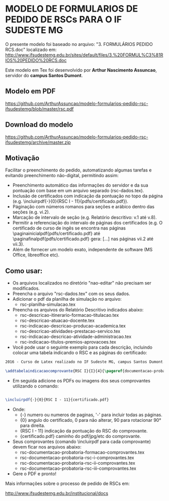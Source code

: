 # MODELO DE FORMULARIOS DE PEDIDO DE RSCs PARA O IF SUDESTE MG

O presente modelo foi baseado no arquivo: "3. FORMULÁRIOS PEDIDO RCS.doc" localizado em:
http://www.ifsudestemg.edu.br/sites/default/files/3.%20FORMUL%C3%81RIOS%20PEDIDO%20RCS.doc


Este modelo em Tex foi desenvolvido por **Arthur Nascimento Assuncao**, servidor do **campus Santos Dumont**.

## Modelo em PDF
https://github.com/ArthurAssuncao/modelo-formularios-pedido-rsc-ifsudestemg/blob/master/rsc.pdf

## Download do modelo
https://github.com/ArthurAssuncao/modelo-formularios-pedido-rsc-ifsudestemg/archive/master.zip

## Motivação
Facilitar o preenchimento do pedido, automatizando algumas tarefas e evitando preenchimento não-digital, permitindo assim: 

* Preenchimento automático das informações do servidor e da sua pontuação com base em um arquivo separado (rsc-dados.tex).
* Inclusão de certificados com indicação da pontuação no topo da página (e.g. \incluirpdf{-}{0}{RSC I - 11}{pdfs/certificado.pdf}).
* Páginação com números romanos para seções e arábico dentro das seções (e.g. vi.2).
* Marcação de intervalo de seção (e.g. Relatório descritivo: v.1 até v.8).
* Permitir a referenciação do intervalo de páginas dos certificados (e.g. O certificado de curso de ingês se encontra nas páginas \paginainicialpdf{pdfs/certificado.pdf} até \paginafinalpdf{pdfs/certificado.pdf} gera: [...] nas páginas vii.2 até vii.3).
* Além de fornecer um modelo exato, independente de software (MS Office, libreoffice etc).


## Como usar:
* Os arquivos localizados no diretório "nao-editar" não precisam ser modificados.
* Preencha o arquivo "rsc-dados.tex" com os seus dados.
* Adicionar o pdf da planilha de simulação no arquivo:
  * rsc-planilha-simulacao.tex
* Preencha os arquivos do Relatório Descritivo indicados abaixo:
  * rsc-descricao-itinerario-formacao-titulacao.tex
  * rsc-descricao-atuacao-docente.tex
  * rsc-indicacao-descricao-producao-academica.tex
  * rsc-descricao-atividades-prestacao-servico.tex
  * rsc-indicacao-descricao-atividade-administracao.tex
  * rsc-indicacao-titulos-premios-aprovacoes.tex
* Você pode usar o seguinte exemplo para cada descrição, incluindo colocar uma tabela indicando o RSC e as páginas do certificado:
```tex
2016 - Curso de Latex realizado no IF Sudeste MG, campus Santos Dumont. Documento Comprobatório: certificado.

\addtabelaindicacaocomprovante{RSC I}{I}{4}{\pageref{documentacao-probatoria-rsc-i}.\paginainicialpdf{pdf/certificado.pdf} a \pageref{documentacao-probatoria-rsc-i}.\paginafinalpdf{pdf/certificado.pdf}}
```
* Em seguida adicione os PDFs ou imagens dos seus comprovantes utilizando o comando:
```tex

\incluirpdf{-}{0}{RSC I - 11}{certificado.pdf}
```
* Onde:
  * {-} numero ou numeros de paginas, '-' para incluir todas as páginas.
  * {0} angulo do certificado, 0 para não alterar, 90 para rotacionar 90° para direita.
  * {RSC I - 11} indicação da pontuação do RSC do comprovante.
  * {certificado.pdf} caminho do pdf/jpg/etc do comprovante.
* Seus comprovantes (comando \incluirpdf para cada comprovante) devem ficar nos arquivos abaixo:
  * rsc-documentacao-probatoria-formacao-comprovantes.tex
  * rsc-documentacao-probatoria-rsc-i-comprovantes.tex
  * rsc-documentacao-probatoria-rsc-ii-comprovantes.tex
  * rsc-documentacao-probatoria-rsc-iii-comprovantes.tex
* Gere o PDF e pronto!


Mais informações sobre o processo de pedido de RSCs em:

http://www.ifsudestemg.edu.br/institucional/docs

